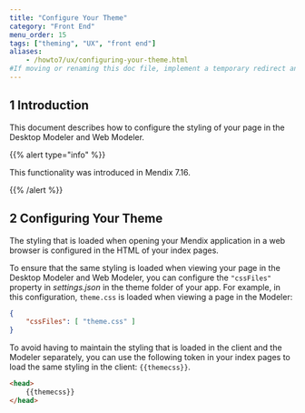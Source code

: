 ```yaml
---
title: "Configure Your Theme"
category: "Front End"
menu_order: 15
tags: ["theming", "UX", "front end"]
aliases:
    - /howto7/ux/configuring-your-theme.html
#If moving or renaming this doc file, implement a temporary redirect and let the respective team know they should update the URL in the product. See Mapping to Products for more details.
---
```


## 1 Introduction

This document describes how to configure the styling of your page in the Desktop Modeler and Web Modeler.

{{% alert type="info" %}}

This functionality was introduced in Mendix 7.16.

{{% /alert %}}

## 2 Configuring Your Theme

The styling that is loaded when opening your Mendix application in a web browser is configured in the HTML of your index pages.

To ensure that the same styling is loaded when viewing your page in the Desktop Modeler and Web Modeler, you can configure the `"cssFiles"` property in *settings.json* in the theme folder of your app. For example, in this configuration, `theme.css` is loaded when viewing a page in the Modeler:

```json
{
    "cssFiles": [ "theme.css" ]
}
```

To avoid having to maintain the styling that is loaded in the client and the Modeler separately, you can use the following token in your index pages to load the same styling in the client: `{{themecss}}`.

```html
<head>
    {{themecss}}
</head>
```
